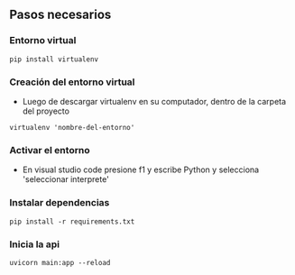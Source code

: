 ## Pasos necesarios

### Entorno virtual
```
pip install virtualenv
```


### Creación del entorno virtual
- Luego de descargar virtualenv en su computador, dentro de la carpeta del proyecto
```
virtualenv 'nombre-del-entorno'
```

### Activar el entorno
- En visual studio code presione f1 y escribe Python y selecciona 'seleccionar interprete'

### Instalar dependencias
```
pip install -r requirements.txt
```

### Inicia la api
```
uvicorn main:app --reload
```